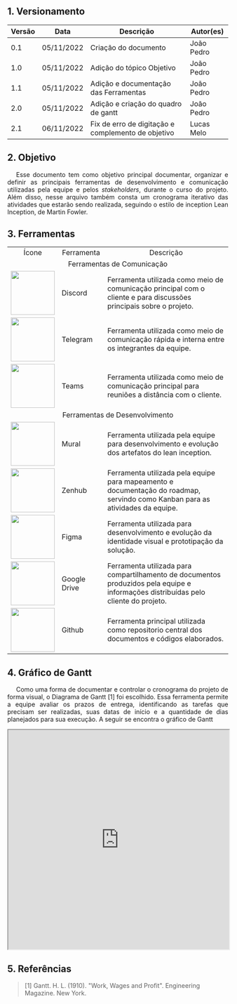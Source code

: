 ## 1. Versionamento

Versão|Data|Descrição|Autor(es)
------|----|---------|--------
0.1   | 05/11/2022 | Criação do documento | João Pedro
1.0   | 05/11/2022 | Adição do tópico Objetivo | João Pedro
1.1   | 05/11/2022 | Adição e documentação das Ferramentas | João Pedro
2.0   | 05/11/2022 | Adição e criação do quadro de gantt | João Pedro
2.1   | 06/11/2022 | Fix de erro de digitação e complemento de objetivo | Lucas Melo

## 2. Objetivo

<p align="justify" style="text-indent: 20px">
    Esse documento tem como objetivo principal documentar, organizar e definir as principais ferramentas de desenvolvimento e comunicação utilizadas pela equipe e pelos <i>stakeholders</i>, durante o curso do projeto. Além disso, nesse arquivo também consta um cronograma iterativo das atividades que estarão sendo realizada, seguindo o estilo de inception Lean Inception, de Martin Fowler.
</p>

## 3. Ferramentas

<table>
    <tr>
        <td align="center">Ícone</td>
        <td align="center">Ferramenta</td>
        <td align="center">Descrição</td>
    </tr>
    <tr>
        <td colspan=3 align="center">Ferramentas de Comunicação</td>
    </tr>
    <tr>
        <td><img src="https://logodownload.org/wp-content/uploads/2017/11/discord-logo-4-1.png" width="100px"/></td>
        <td style="vertical-align: middle;">Discord</td>
        <td style="vertical-align: middle;">Ferramenta utilizada como meio de comunicação principal com o cliente e para discussões principais sobre o projeto.</td>
    </tr>
    <tr>
        <td><img src="https://imagepng.org/wp-content/uploads/2017/11/telegram-icone-icon-2.png" width="100px"/></td>
        <td style="vertical-align: middle;">Telegram</td>
        <td style="vertical-align: middle;">Ferramenta utilizada como meio de comunicação rápida e interna entre os integrantes da equipe.</td>
    </tr>
    <tr>
        <td><img src="https://upload.wikimedia.org/wikipedia/commons/thumb/c/c9/Microsoft_Office_Teams_%282018%E2%80%93present%29.svg/1200px-Microsoft_Office_Teams_%282018%E2%80%93present%29.svg.png" width="100px"/></td>
        <td style="vertical-align: middle;">Teams</td>
        <td style="vertical-align: middle;">Ferramenta utilizada como meio de comunicação principal para reuniões a distância com o cliente.</td>
    </tr>
    <tr>
        <td colspan=3 align="center">Ferramentas de Desenvolvimento</td>
    </tr>
    <tr>
        <td><img src="https://res.cloudinary.com/crunchbase-production/image/upload/c_lpad,f_auto,q_auto:eco,dpr_1/hx6mxrw2pnqy3yser3ty" width="100px"/></td>
        <td style="vertical-align: middle;">Mural</td>
        <td style="vertical-align: middle;">Ferramenta utilizada pela equipe para desenvolvimento e evolução dos artefatos do lean inception.</td>
    </tr>
    <tr>
        <td><img src="https://cdn.worldvectorlogo.com/logos/zenhub.svg" width="100px"/></td>
        <td style="vertical-align: middle;">Zenhub</td>
        <td style="vertical-align: middle;">Ferramenta utilizada pela equipe para mapeamento e documentação do roadmap, servindo como Kanban para as atividades da equipe.</td>
    </tr>
    <tr>
        <td><img src="https://upload.wikimedia.org/wikipedia/commons/thumb/3/33/Figma-logo.svg/400px-Figma-logo.svg.png" width="100px"/></td>
        <td style="vertical-align: middle;">Figma</td>
        <td style="vertical-align: middle;">Ferramenta utilizada para desenvolvimento e evolução da identidade visual e prototipação da solução.</td>
    </tr>
    <tr>
        <td><img src="https://upload.wikimedia.org/wikipedia/commons/d/da/Google_Drive_logo.png" width="100px"/></td>
        <td style="vertical-align: middle;">Google Drive</td>
        <td style="vertical-align: middle;">Ferramenta utilizada para compartilhamento de documentos produzidos pela equipe e informações distribuídas pelo cliente do projeto.</td>
    </tr>
    <tr>
        <td><img src="https://tse3.mm.bing.net/th?id=OIP.ovN_xdPN9uFd0x5aFgULkwAAAA&pid=Api&P=0&w=171&h=166" width="100px"/></td>
        <td style="vertical-align: middle;">Github</td>
        <td style="vertical-align: middle;">Ferramenta principal utilizada como repositorio central dos documentos e códigos elaborados.</td>
    </tr>
</table>

## 4. Gráfico de Gantt

<p align="justify" style="text-indent: 20px">
    Como uma forma de documentar e controlar o cronograma do projeto de forma visual, o Diagrama de Gantt [1] foi escolhido. Essa ferramenta permite a equipe avaliar os prazos de entrega, identificando as tarefas que precisam ser realizadas, suas datas de início e a quantidade de dias planejados para sua execução. A seguir se encontra o gráfico de Gantt
</p>

<!-- Link do docs: https://docs.google.com/spreadsheets/d/12dvH6cImAL7deYCg0QH1KWBjoLc0f6ftNfTULV4i1ww/edit?usp=sharing -->
<iframe style="width: 100%; height: 500px" src="https://docs.google.com/spreadsheets/d/e/2PACX-1vRioRBuw2EFBREHhLzBJCT4aGC4ebs4IDfs_Uz8x8ro0LDuyqS-aLWiR0gWr054BjuC0LD9DE3CRrud/pubhtml?widget=true&amp;headers=false"></iframe>

## 5. Referências
> [1] Gantt. H. L. (1910). "Work, Wages and Profit". Engineering Magazine. New York.
